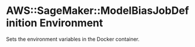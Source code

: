 # AWS::SageMaker::ModelBiasJobDefinition Environment<a name="aws-properties-sagemaker-modelbiasjobdefinition-environment"></a>

Sets the environment variables in the Docker container\.